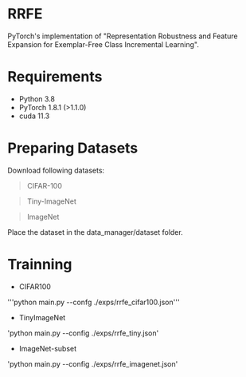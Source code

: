 # RRFE
PyTorch's implementation of "Representation Robustness and Feature Expansion for Exemplar-Free Class Incremental Learning".

# Requirements
+ Python 3.8
+ PyTorch 1.8.1 (>1.1.0)
+ cuda 11.3

# Preparing Datasets
Download following datasets:
> CIFAR-100

> Tiny-ImageNet

> ImageNet

Place the dataset in the data_manager/dataset folder.

# Trainning
+ CIFAR100

'''python main.py --confg ./exps/rrfe_cifar100.json'''

+ TinyImageNet

'python main.py --config ./exps/rrfe_tiny.json'

+ ImageNet-subset

'python main.py --config ./exps/rrfe_imagenet.json'
